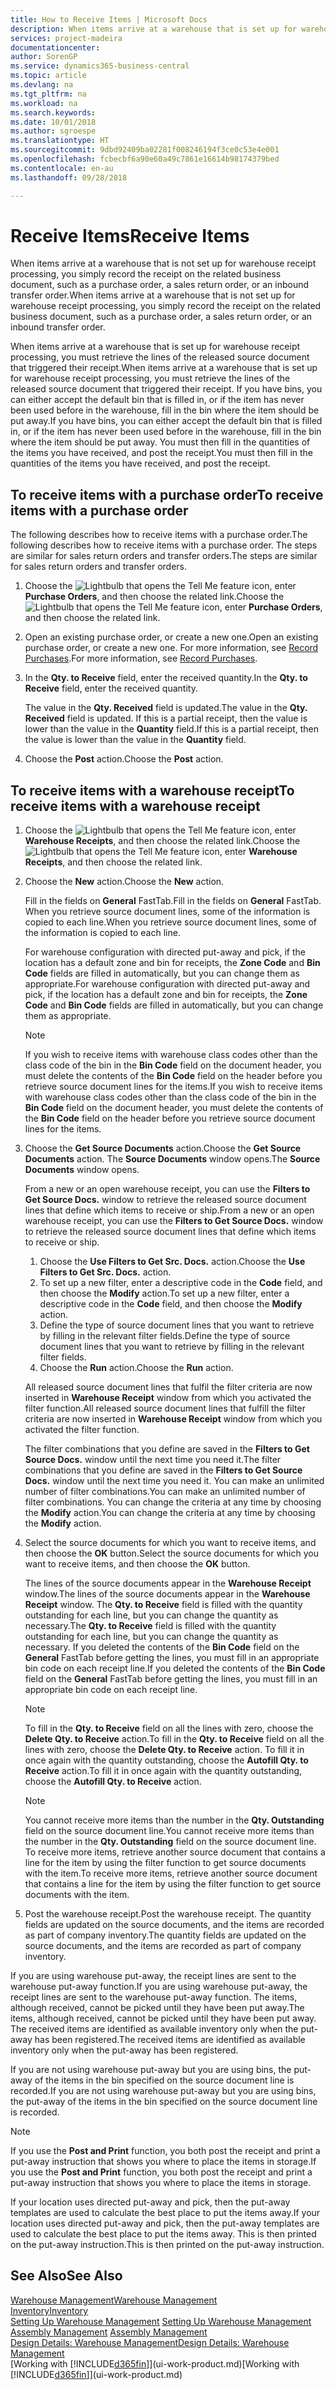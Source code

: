 ```yaml
---
title: How to Receive Items | Microsoft Docs
description: When items arrive at a warehouse that is set up for warehouse receipt processing, you must retrieve the lines of the released source document that triggered their receipt.
services: project-madeira
documentationcenter: 
author: SorenGP
ms.service: dynamics365-business-central
ms.topic: article
ms.devlang: na
ms.tgt_pltfrm: na
ms.workload: na
ms.search.keywords: 
ms.date: 10/01/2018
ms.author: sgroespe
ms.translationtype: HT
ms.sourcegitcommit: 9dbd92409ba02281f008246194f3ce0c53e4e001
ms.openlocfilehash: fcbecbf6a90e60a49c7861e16614b98174379bed
ms.contentlocale: en-au
ms.lasthandoff: 09/28/2018

---
```

# <a name="receive-items"></a><span data-ttu-id="392ea-103">Receive Items</span><span class="sxs-lookup"><span data-stu-id="392ea-103">Receive Items</span></span>
<span data-ttu-id="392ea-104">When items arrive at a warehouse that is not set up for warehouse receipt processing, you simply record the receipt on the related business document, such as a purchase order, a sales return order, or an inbound transfer order.</span><span class="sxs-lookup"><span data-stu-id="392ea-104">When items arrive at a warehouse that is not set up for warehouse receipt processing, you simply record the receipt on the related business document, such as a purchase order, a sales return order, or an inbound transfer order.</span></span>

<span data-ttu-id="392ea-105">When items arrive at a warehouse that is set up for warehouse receipt processing, you must retrieve the lines of the released source document that triggered their receipt.</span><span class="sxs-lookup"><span data-stu-id="392ea-105">When items arrive at a warehouse that is set up for warehouse receipt processing, you must retrieve the lines of the released source document that triggered their receipt.</span></span> <span data-ttu-id="392ea-106">If you have bins, you can either accept the default bin that is filled in, or if the item has never been used before in the warehouse, fill in the bin where the item should be put away.</span><span class="sxs-lookup"><span data-stu-id="392ea-106">If you have bins, you can either accept the default bin that is filled in, or if the item has never been used before in the warehouse, fill in the bin where the item should be put away.</span></span> <span data-ttu-id="392ea-107">You must then fill in the quantities of the items you have received, and post the receipt.</span><span class="sxs-lookup"><span data-stu-id="392ea-107">You must then fill in the quantities of the items you have received, and post the receipt.</span></span>  

## <a name="to-receive-items-with-a-purchase-order"></a><span data-ttu-id="392ea-108">To receive items with a purchase order</span><span class="sxs-lookup"><span data-stu-id="392ea-108">To receive items with a purchase order</span></span>
<span data-ttu-id="392ea-109">The following describes how to receive items with a purchase order.</span><span class="sxs-lookup"><span data-stu-id="392ea-109">The following describes how to receive items with a purchase order.</span></span> <span data-ttu-id="392ea-110">The steps are similar for sales return orders and transfer orders.</span><span class="sxs-lookup"><span data-stu-id="392ea-110">The steps are similar for sales return orders and transfer orders.</span></span>  
1. <span data-ttu-id="392ea-111">Choose the ![Lightbulb that opens the Tell Me feature](media/ui-search/search_small.png "Tell me what you want to do") icon, enter **Purchase Orders**, and then choose the related link.</span><span class="sxs-lookup"><span data-stu-id="392ea-111">Choose the ![Lightbulb that opens the Tell Me feature](media/ui-search/search_small.png "Tell me what you want to do") icon, enter **Purchase Orders**, and then choose the related link.</span></span>
2. <span data-ttu-id="392ea-112">Open an existing purchase order, or create a new one.</span><span class="sxs-lookup"><span data-stu-id="392ea-112">Open an existing purchase order, or create a new one.</span></span> <span data-ttu-id="392ea-113">For more information, see [Record Purchases](purchasing-how-record-purchases.md).</span><span class="sxs-lookup"><span data-stu-id="392ea-113">For more information, see [Record Purchases](purchasing-how-record-purchases.md).</span></span>
3. <span data-ttu-id="392ea-114">In the **Qty. to Receive** field, enter the received quantity.</span><span class="sxs-lookup"><span data-stu-id="392ea-114">In the **Qty. to Receive** field, enter the received quantity.</span></span>

    <span data-ttu-id="392ea-115">The value in the **Qty. Received** field is updated.</span><span class="sxs-lookup"><span data-stu-id="392ea-115">The value in the **Qty. Received** field is updated.</span></span> <span data-ttu-id="392ea-116">If this is a partial receipt, then the value is lower than the value in the **Quantity** field.</span><span class="sxs-lookup"><span data-stu-id="392ea-116">If this is a partial receipt, then the value is lower than the value in the **Quantity** field.</span></span>
4. <span data-ttu-id="392ea-117">Choose the **Post** action.</span><span class="sxs-lookup"><span data-stu-id="392ea-117">Choose the **Post** action.</span></span>

## <a name="to-receive-items-with-a-warehouse-receipt"></a><span data-ttu-id="392ea-118">To receive items with a warehouse receipt</span><span class="sxs-lookup"><span data-stu-id="392ea-118">To receive items with a warehouse receipt</span></span>
1.  <span data-ttu-id="392ea-119">Choose the ![Lightbulb that opens the Tell Me feature](media/ui-search/search_small.png "Tell me what you want to do") icon, enter **Warehouse Receipts**, and then choose the related link.</span><span class="sxs-lookup"><span data-stu-id="392ea-119">Choose the ![Lightbulb that opens the Tell Me feature](media/ui-search/search_small.png "Tell me what you want to do") icon, enter **Warehouse Receipts**, and then choose the related link.</span></span>  
2.  <span data-ttu-id="392ea-120">Choose the **New** action.</span><span class="sxs-lookup"><span data-stu-id="392ea-120">Choose the **New** action.</span></span>  

    <span data-ttu-id="392ea-121">Fill in the fields on **General** FastTab.</span><span class="sxs-lookup"><span data-stu-id="392ea-121">Fill in the fields on **General** FastTab.</span></span> <span data-ttu-id="392ea-122">When you retrieve source document lines, some of the information is copied to each line.</span><span class="sxs-lookup"><span data-stu-id="392ea-122">When you retrieve source document lines, some of the information is copied to each line.</span></span>  

    <span data-ttu-id="392ea-123">For warehouse configuration with directed put-away and pick, if the location has a default zone and bin for receipts, the **Zone Code** and **Bin Code** fields are filled in automatically, but you can change them as appropriate.</span><span class="sxs-lookup"><span data-stu-id="392ea-123">For warehouse configuration with directed put-away and pick, if the location has a default zone and bin for receipts, the **Zone Code** and **Bin Code** fields are filled in automatically, but you can change them as appropriate.</span></span>  

    > [!NOTE]  
    >  <span data-ttu-id="392ea-124">If you wish to receive items with warehouse class codes other than the class code of the bin in the **Bin Code** field on the document header, you must delete the contents of the **Bin Code** field on the header before you retrieve source document lines for the items.</span><span class="sxs-lookup"><span data-stu-id="392ea-124">If you wish to receive items with warehouse class codes other than the class code of the bin in the **Bin Code** field on the document header, you must delete the contents of the **Bin Code** field on the header before you retrieve source document lines for the items.</span></span>  
3.  <span data-ttu-id="392ea-125">Choose the **Get Source Documents** action.</span><span class="sxs-lookup"><span data-stu-id="392ea-125">Choose the **Get Source Documents** action.</span></span> <span data-ttu-id="392ea-126">The **Source Documents** window opens.</span><span class="sxs-lookup"><span data-stu-id="392ea-126">The **Source Documents** window opens.</span></span>

    <span data-ttu-id="392ea-127">From a new or an open warehouse receipt, you can use the **Filters to Get Source Docs.** window to retrieve the released source document lines that define which items to receive or ship.</span><span class="sxs-lookup"><span data-stu-id="392ea-127">From a new or an open warehouse receipt, you can use the **Filters to Get Source Docs.** window to retrieve the released source document lines that define which items to receive or ship.</span></span>

    1. <span data-ttu-id="392ea-128">Choose the **Use Filters to Get Src. Docs.** action.</span><span class="sxs-lookup"><span data-stu-id="392ea-128">Choose the **Use Filters to Get Src. Docs.** action.</span></span>  
    2. <span data-ttu-id="392ea-129">To set up a new filter, enter a descriptive code in the **Code** field, and then choose the **Modify** action.</span><span class="sxs-lookup"><span data-stu-id="392ea-129">To set up a new filter, enter a descriptive code in the **Code** field, and then choose the **Modify** action.</span></span>  
    3. <span data-ttu-id="392ea-130">Define the type of source document lines that you want to retrieve by filling in the relevant filter fields.</span><span class="sxs-lookup"><span data-stu-id="392ea-130">Define the type of source document lines that you want to retrieve by filling in the relevant filter fields.</span></span>  
    4. <span data-ttu-id="392ea-131">Choose the **Run** action.</span><span class="sxs-lookup"><span data-stu-id="392ea-131">Choose the **Run** action.</span></span>  

    <span data-ttu-id="392ea-132">All released source document lines that fulfil the filter criteria are now inserted in **Warehouse Receipt** window from which you activated the filter function.</span><span class="sxs-lookup"><span data-stu-id="392ea-132">All released source document lines that fulfill the filter criteria are now inserted in **Warehouse Receipt** window from which you activated the filter function.</span></span>  

    <span data-ttu-id="392ea-133">The filter combinations that you define are saved in the **Filters to Get Source Docs.** window until the next time you need it.</span><span class="sxs-lookup"><span data-stu-id="392ea-133">The filter combinations that you define are saved in the **Filters to Get Source Docs.** window until the next time you need it.</span></span> <span data-ttu-id="392ea-134">You can make an unlimited number of filter combinations.</span><span class="sxs-lookup"><span data-stu-id="392ea-134">You can make an unlimited number of filter combinations.</span></span> <span data-ttu-id="392ea-135">You can change the criteria at any time by choosing the **Modify** action.</span><span class="sxs-lookup"><span data-stu-id="392ea-135">You can change the criteria at any time by choosing the **Modify** action.</span></span>

4.  <span data-ttu-id="392ea-136">Select the source documents for which you want to receive items, and then choose the **OK** button.</span><span class="sxs-lookup"><span data-stu-id="392ea-136">Select the source documents for which you want to receive items, and then choose the **OK** button.</span></span>  

    <span data-ttu-id="392ea-137">The lines of the source documents appear in the **Warehouse Receipt** window.</span><span class="sxs-lookup"><span data-stu-id="392ea-137">The lines of the source documents appear in the **Warehouse Receipt** window.</span></span> <span data-ttu-id="392ea-138">The **Qty. to Receive** field is filled with the quantity outstanding for each line, but you can change the quantity as necessary.</span><span class="sxs-lookup"><span data-stu-id="392ea-138">The **Qty. to Receive** field is filled with the quantity outstanding for each line, but you can change the quantity as necessary.</span></span> <span data-ttu-id="392ea-139">If you deleted the contents of the **Bin Code** field on the **General** FastTab before getting the lines, you must fill in an appropriate bin code on each receipt line.</span><span class="sxs-lookup"><span data-stu-id="392ea-139">If you deleted the contents of the **Bin Code** field on the **General** FastTab before getting the lines, you must fill in an appropriate bin code on each receipt line.</span></span>  

    > [!NOTE]  
    >  <span data-ttu-id="392ea-140">To fill in the **Qty. to Receive** field on all the lines with zero, choose the **Delete Qty. to Receive** action.</span><span class="sxs-lookup"><span data-stu-id="392ea-140">To fill in the **Qty. to Receive** field on all the lines with zero, choose the **Delete Qty. to Receive** action.</span></span> <span data-ttu-id="392ea-141">To fill it in once again with the quantity outstanding, choose the **Autofill Qty. to Receive** action.</span><span class="sxs-lookup"><span data-stu-id="392ea-141">To fill it in once again with the quantity outstanding, choose the **Autofill Qty. to Receive** action.</span></span>  

    > [!NOTE]  
    >  <span data-ttu-id="392ea-142">You cannot receive more items than the number in the **Qty. Outstanding** field on the source document line.</span><span class="sxs-lookup"><span data-stu-id="392ea-142">You cannot receive more items than the number in the **Qty. Outstanding** field on the source document line.</span></span> <span data-ttu-id="392ea-143">To receive more items, retrieve another source document that contains a line for the item by using the filter function to get source documents with the item.</span><span class="sxs-lookup"><span data-stu-id="392ea-143">To receive more items, retrieve another source document that contains a line for the item by using the filter function to get source documents with the item.</span></span>  

5.  <span data-ttu-id="392ea-144">Post the warehouse receipt.</span><span class="sxs-lookup"><span data-stu-id="392ea-144">Post the warehouse receipt.</span></span> <span data-ttu-id="392ea-145">The quantity fields are updated on the source documents, and the items are recorded as part of company inventory.</span><span class="sxs-lookup"><span data-stu-id="392ea-145">The quantity fields are updated on the source documents, and the items are recorded as part of company inventory.</span></span>  

<span data-ttu-id="392ea-146">If you are using warehouse put-away, the receipt lines are sent to the warehouse put-away function.</span><span class="sxs-lookup"><span data-stu-id="392ea-146">If you are using warehouse put-away, the receipt lines are sent to the warehouse put-away function.</span></span> <span data-ttu-id="392ea-147">The items, although received, cannot be picked until they have been put away.</span><span class="sxs-lookup"><span data-stu-id="392ea-147">The items, although received, cannot be picked until they have been put away.</span></span> <span data-ttu-id="392ea-148">The received items are identified as available inventory only when the put-away has been registered.</span><span class="sxs-lookup"><span data-stu-id="392ea-148">The received items are identified as available inventory only when the put-away has been registered.</span></span>  

<span data-ttu-id="392ea-149">If you are not using warehouse put-away but you are using bins, the put-away of the items in the bin specified on the source document line is recorded.</span><span class="sxs-lookup"><span data-stu-id="392ea-149">If you are not using warehouse put-away but you are using bins, the put-away of the items in the bin specified on the source document line is recorded.</span></span>  

> [!NOTE]  
>  <span data-ttu-id="392ea-150">If you use the **Post and Print** function, you both post the receipt and print a put-away instruction that shows you where to place the items in storage.</span><span class="sxs-lookup"><span data-stu-id="392ea-150">If you use the **Post and Print** function, you both post the receipt and print a put-away instruction that shows you where to place the items in storage.</span></span>  
>   
>  <span data-ttu-id="392ea-151">If your location uses directed put-away and pick, then the put-away templates are used to calculate the best place to put the items away.</span><span class="sxs-lookup"><span data-stu-id="392ea-151">If your location uses directed put-away and pick, then the put-away templates are used to calculate the best place to put the items away.</span></span> <span data-ttu-id="392ea-152">This is then printed on the put-away instruction.</span><span class="sxs-lookup"><span data-stu-id="392ea-152">This is then printed on the put-away instruction.</span></span>  

## <a name="see-also"></a><span data-ttu-id="392ea-153">See Also</span><span class="sxs-lookup"><span data-stu-id="392ea-153">See Also</span></span>  
[<span data-ttu-id="392ea-154">Warehouse Management</span><span class="sxs-lookup"><span data-stu-id="392ea-154">Warehouse Management</span></span>](warehouse-manage-warehouse.md)  
[<span data-ttu-id="392ea-155">Inventory</span><span class="sxs-lookup"><span data-stu-id="392ea-155">Inventory</span></span>](inventory-manage-inventory.md)  
<span data-ttu-id="392ea-156">[Setting Up Warehouse Management](warehouse-setup-warehouse.md)   </span><span class="sxs-lookup"><span data-stu-id="392ea-156">[Setting Up Warehouse Management](warehouse-setup-warehouse.md)   </span></span>  
<span data-ttu-id="392ea-157">[Assembly Management](assembly-assemble-items.md)  </span><span class="sxs-lookup"><span data-stu-id="392ea-157">[Assembly Management](assembly-assemble-items.md)  </span></span>  
[<span data-ttu-id="392ea-158">Design Details: Warehouse Management</span><span class="sxs-lookup"><span data-stu-id="392ea-158">Design Details: Warehouse Management</span></span>](design-details-warehouse-management.md)  
<span data-ttu-id="392ea-159">[Working with [!INCLUDE[d365fin](includes/d365fin_md.md)]](ui-work-product.md)</span><span class="sxs-lookup"><span data-stu-id="392ea-159">[Working with [!INCLUDE[d365fin](includes/d365fin_md.md)]](ui-work-product.md)</span></span>

